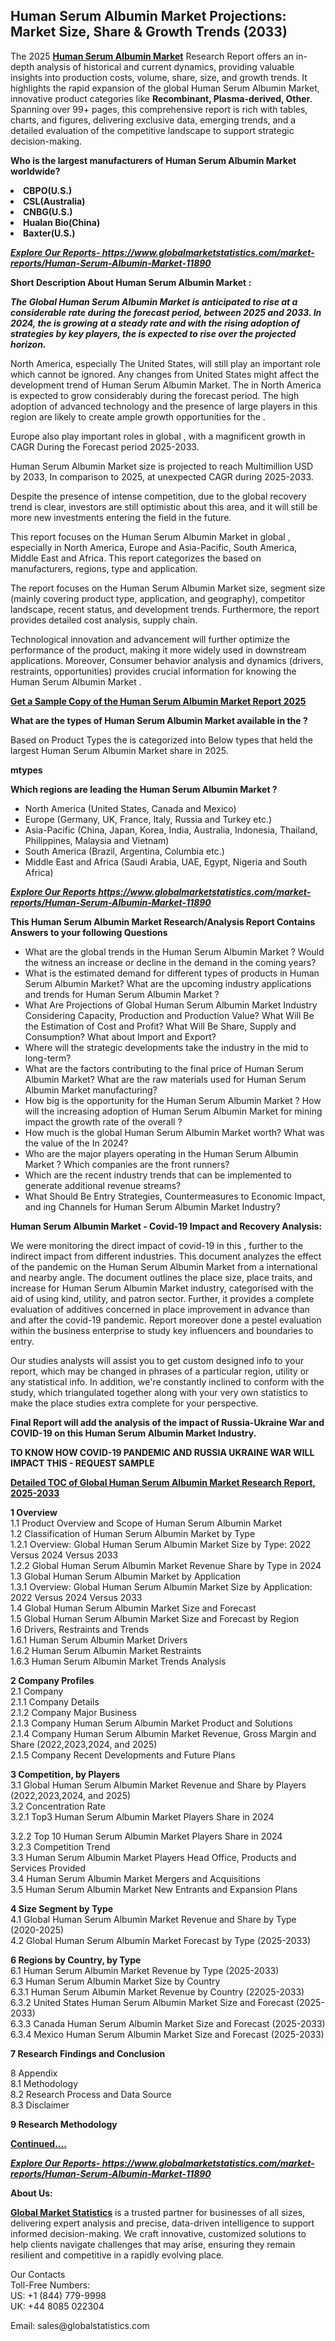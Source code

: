 <h2>Human Serum Albumin Market Projections: Market Size, Share & Growth Trends (2033)</h2><p>The 2025 <strong><a href="https://www.globalmarketstatistics.com/market-reports/Human-Serum-Albumin-Market-11890">Human Serum Albumin Market</a></strong> Research Report offers an in-depth analysis of historical and current dynamics, providing valuable insights into production costs, volume, share, size, and growth trends. It highlights the rapid expansion of the global Human Serum Albumin Market, innovative product categories like <strong>Recombinant, Plasma-derived, Other</strong>. Spanning over 99+ pages, this comprehensive report is rich with tables, charts, and figures, delivering exclusive data, emerging trends, and a detailed evaluation of the competitive landscape to support strategic decision-making.</p><p><strong>Who is the largest manufacturers of Human Serum Albumin Market worldwide?</strong></p><p><strong><li>CBPO(U.S.)<li>CSL(Australia)<li>CNBG(U.S.)<li>Hualan Bio(China)<li>Baxter(U.S.)</strong></p><p><strong><em><a href="https://www.globalmarketstatistics.com/market-reports/Human-Serum-Albumin-Market-11890">Explore Our Reports-&nbsp;https://www.globalmarketstatistics.com/market-reports/Human-Serum-Albumin-Market-11890</a></em></strong></p><p><strong>Short Description About Human Serum Albumin Market :</strong></p><p><strong><em>The Global Human Serum Albumin Market is anticipated to rise at a considerable rate during the forecast period, between 2025 and 2033. In 2024, the is growing at a steady rate and with the rising adoption of strategies by key players, the is expected to rise over the projected horizon.</em></strong></p><p>North America, especially The United States, will still play an important role which cannot be ignored. Any changes from United States might affect the development trend of Human Serum Albumin Market. The in North America is expected to grow considerably during the forecast period. The high adoption of advanced technology and the presence of large players in this region are likely to create ample growth opportunities for the .</p><p>Europe also play important roles in global , with a magnificent growth in CAGR During the Forecast period 2025-2033.</p><p>Human Serum Albumin Market size is projected to reach Multimillion USD by 2033, In comparison to 2025, at unexpected CAGR during 2025-2033.</p><p>Despite the presence of intense competition, due to the global recovery trend is clear, investors are still optimistic about this area, and it will still be more new investments entering the field in the future.</p><p>This report focuses on the Human Serum Albumin Market in global , especially in North America, Europe and Asia-Pacific, South America, Middle East and Africa. This report categorizes the based on manufacturers, regions, type and application.</p><p>The report focuses on the Human Serum Albumin Market size, segment size (mainly covering product type, application, and geography), competitor landscape, recent status, and development trends. Furthermore, the report provides detailed cost analysis, supply chain.</p><p>Technological innovation and advancement will further optimize the performance of the product, making it more widely used in downstream applications. Moreover, Consumer behavior analysis and dynamics (drivers, restraints, opportunities) provides crucial information for knowing the Human Serum Albumin Market .</p><p><strong><a href="https://www.globalmarketstatistics.com/market-reports/Human-Serum-Albumin-Market-11890">Get a Sample Copy of the Human Serum Albumin Market Report 2025</a></strong></p><p><strong>What are the types of Human Serum Albumin Market available in the ?</strong></p><p>Based on Product Types the is categorized into Below types that held the largest Human Serum Albumin Market share in 2025.</p><p><strong>mtypes</strong></p><p><strong>Which regions are leading the Human Serum Albumin Market ?</strong></p><ul><li>North America (United States, Canada and Mexico)</li><li>Europe (Germany, UK, France, Italy, Russia and Turkey etc.)</li><li>Asia-Pacific (China, Japan, Korea, India, Australia, Indonesia, Thailand, Philippines, Malaysia and Vietnam)</li><li>South America (Brazil, Argentina, Columbia etc.)</li><li>Middle East and Africa (Saudi Arabia, UAE, Egypt, Nigeria and South Africa)</li></ul><p><strong><em><a href="https://www.globalmarketstatistics.com/market-reports/Human-Serum-Albumin-Market-11890">Explore Our Reports https://www.globalmarketstatistics.com/market-reports/Human-Serum-Albumin-Market-11890</a></em></strong></p><p><strong>This Human Serum Albumin Market Research/Analysis Report Contains Answers to your following Questions</strong></p><ul><li>What are the global trends in the Human Serum Albumin Market ? Would the witness an increase or decline in the demand in the coming years?</li><li>What is the estimated demand for different types of products in Human Serum Albumin Market? What are the upcoming industry applications and trends for Human Serum Albumin Market ?</li><li>What Are Projections of Global Human Serum Albumin Market Industry Considering Capacity, Production and Production Value? What Will Be the Estimation of Cost and Profit? What Will Be Share, Supply and Consumption? What about Import and Export?</li><li>Where will the strategic developments take the industry in the mid to long-term?</li><li>What are the factors contributing to the final price of Human Serum Albumin Market? What are the raw materials used for Human Serum Albumin Market manufacturing?</li><li>How big is the opportunity for the Human Serum Albumin Market ? How will the increasing adoption of Human Serum Albumin Market for mining impact the growth rate of the overall ?</li><li>How much is the global Human Serum Albumin Market worth? What was the value of the In 2024?</li><li>Who are the major players operating in the Human Serum Albumin Market ? Which companies are the front runners?</li><li>Which are the recent industry trends that can be implemented to generate additional revenue streams?</li><li>What Should Be Entry Strategies, Countermeasures to Economic Impact, and ing Channels for Human Serum Albumin Market Industry?</li></ul><p><strong>Human Serum Albumin Market - Covid-19 Impact and Recovery Analysis:</strong></p><p>We were monitoring the direct impact of covid-19 in this , further to the indirect impact from different industries. This document analyzes the effect of the pandemic on the Human Serum Albumin Market from a international and nearby angle. The document outlines the place size, place traits, and increase for Human Serum Albumin Market industry, categorised with the aid of using kind, utility, and patron sector. Further, it provides a complete evaluation of additives concerned in place improvement in advance than and after the covid-19 pandemic. Report moreover done a pestel evaluation within the business enterprise to study key influencers and boundaries to entry.</p><p>Our studies analysts will assist you to get custom designed info to your report, which may be changed in phrases of a particular region, utility or any statistical info. In addition, we're constantly inclined to conform with the study, which triangulated together along with your very own statistics to make the place studies extra complete for your perspective.</p><p><strong>Final Report will add the analysis of the impact of Russia-Ukraine War and COVID-19 on this Human Serum Albumin Market Industry.</strong></p><p><strong>TO KNOW HOW COVID-19 PANDEMIC AND RUSSIA UKRAINE WAR WILL IMPACT THIS - REQUEST SAMPLE</strong></p><p><strong><a href="https://www.globalmarketstatistics.com/market-reports/Human-Serum-Albumin-Market-11890">Detailed TOC of Global Human Serum Albumin Market Research Report, 2025-2033</a></strong></p><p><strong>1 Overview</strong><br /> 1.1 Product Overview and Scope of Human Serum Albumin Market<br /> 1.2 Classification of Human Serum Albumin Market by Type<br /> 1.2.1 Overview: Global Human Serum Albumin Market Size by Type: 2022 Versus 2024 Versus 2033<br /> 1.2.2 Global Human Serum Albumin Market Revenue Share by Type in 2024<br /> 1.3 Global Human Serum Albumin Market by Application<br /> 1.3.1 Overview: Global Human Serum Albumin Market Size by Application: 2022&nbsp;Versus 2024 Versus 2033<br /> 1.4 Global Human Serum Albumin Market Size and Forecast<br /> 1.5 Global Human Serum Albumin Market Size and Forecast by Region<br /> 1.6 Drivers, Restraints and Trends<br /> 1.6.1 Human Serum Albumin Market Drivers<br /> 1.6.2 Human Serum Albumin Market Restraints<br /> 1.6.3 Human Serum Albumin Market Trends Analysis</p><p><strong>2 Company Profiles</strong><br /> 2.1 Company<br /> 2.1.1 Company Details<br /> 2.1.2 Company Major Business<br /> 2.1.3 Company Human Serum Albumin Market Product and Solutions<br /> 2.1.4 Company Human Serum Albumin Market Revenue, Gross Margin and Share (2022,2023,2024, and 2025)<br /> 2.1.5 Company Recent Developments and Future Plans</p><p><strong>3 Competition, by Players</strong><br /> 3.1 Global Human Serum Albumin Market Revenue and Share by Players (2022,2023,2024, and 2025)<br /> 3.2 Concentration Rate<br /> 3.2.1 Top3 Human Serum Albumin Market Players Share in 2024</p><p>3.2.2 Top 10 Human Serum Albumin Market Players Share in 2024<br /> 3.2.3 Competition Trend<br /> 3.3 Human Serum Albumin Market Players Head Office, Products and Services Provided<br /> 3.4 Human Serum Albumin Market Mergers and Acquisitions<br /> 3.5 Human Serum Albumin Market New Entrants and Expansion Plans</p><p><strong>4 Size Segment by Type</strong><br /> 4.1 Global Human Serum Albumin Market Revenue and Share by Type (2020-2025)<br /> 4.2 Global Human Serum Albumin Market Forecast by Type (2025-2033)</p><p><strong>6 Regions by Country, by Type</strong><br /> 6.1 Human Serum Albumin Market Revenue by Type (2025-2033)<br /> 6.3 Human Serum Albumin Market Size by Country<br /> 6.3.1 Human Serum Albumin Market Revenue by Country (22025-2033)<br /> 6.3.2 United States Human Serum Albumin Market Size and Forecast (2025-2033)<br /> 6.3.3 Canada Human Serum Albumin Market Size and Forecast (2025-2033)<br /> 6.3.4 Mexico Human Serum Albumin Market Size and Forecast (2025-2033)</p><p><strong>7 Research Findings and Conclusion</strong></p><p>8 Appendix<br /> 8.1 Methodology<br /> 8.2 Research Process and Data Source<br /> 8.3 Disclaimer</p><p><strong>9 Research Methodology</strong></p><p><strong><a href="https://www.globalmarketstatistics.com/market-reports/Human-Serum-Albumin-Market-11890">Continued&hellip;.</a></strong></p><p><strong><em><a href="https://www.globalmarketstatistics.com/market-reports/Human-Serum-Albumin-Market-11890">Explore Our Reports-&nbsp;https://www.globalmarketstatistics.com/market-reports/Human-Serum-Albumin-Market-11890</a></em></strong></p><p><strong>About Us:</strong></p><p><strong><a href="https://www.globalmarketstatistics.com/">Global Market Statistics</a></strong> is a trusted partner for businesses of all sizes, delivering expert analysis and precise, data-driven intelligence to support informed decision-making. We craft innovative, customized solutions to help clients navigate challenges that may arise, ensuring they remain resilient and competitive in a rapidly evolving place.</p><p>Our Contacts<br /> Toll-Free Numbers:<br /> US: +1 (844) 779-9998<br /> UK: +44 8085 022304</p><p>Email: sales@globalstatistics.com</p>
